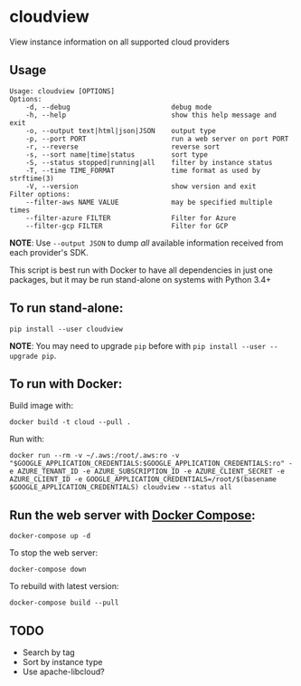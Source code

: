 # cloudview
View instance information on all supported cloud providers

## Usage

```
Usage: cloudview [OPTIONS]
Options:
    -d, --debug                         debug mode
    -h, --help                          show this help message and exit
    -o, --output text|html|json|JSON    output type
    -p, --port PORT                     run a web server on port PORT
    -r, --reverse                       reverse sort
    -s, --sort name|time|status         sort type
    -S, --status stopped|running|all    filter by instance status
    -T, --time TIME_FORMAT              time format as used by strftime(3)
    -V, --version                       show version and exit
Filter options:
    --filter-aws NAME VALUE             may be specified multiple times
    --filter-azure FILTER               Filter for Azure
    --filter-gcp FILTER                 Filter for GCP
```

**NOTE**: Use `--output JSON` to dump _all_ available information received from each provider's SDK.

This script is best run with Docker to have all dependencies in just one packages, but it may be run stand-alone on systems with Python 3.4+

## To run stand-alone:

```
pip install --user cloudview
```

**NOTE**: You may need to upgrade `pip` before with `pip install --user --upgrade pip`.

## To run with Docker:

Build image with:
```
docker build -t cloud --pull .
```

Run with:
```
docker run --rm -v ~/.aws:/root/.aws:ro -v "$GOOGLE_APPLICATION_CREDENTIALS:$GOOGLE_APPLICATION_CREDENTIALS:ro" -e AZURE_TENANT_ID -e AZURE_SUBSCRIPTION_ID -e AZURE_CLIENT_SECRET -e AZURE_CLIENT_ID -e GOOGLE_APPLICATION_CREDENTIALS=/root/$(basename $GOOGLE_APPLICATION_CREDENTIALS) cloudview --status all
```

## Run the web server with [Docker Compose](https://docs.docker.com/compose/install/):

```
docker-compose up -d
```

To stop the web server:
```
docker-compose down
```

To rebuild with latest version:
```
docker-compose build --pull
```

## TODO
  - Search by tag
  - Sort by instance type
  - Use apache-libcloud?
